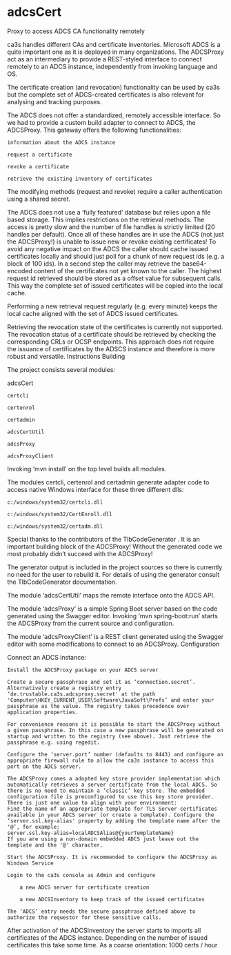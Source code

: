 # adcsCert
Proxy to access ADCS CA functionality remotely

ca3s handles different CAs and certificate inventories. Microsoft ADCS is a quite important one as it is deployed in many organizations. The ADCSProxy act as an intermediary to provide a REST-styled interface to connect remotely to an ADCS instance, independently from invoking language and OS. 

The certificate creation (and revocation) functionality can be used by ca3s but the complete set of ADCS-created certificates is also relevant for analysing and tracking purposes.

The ADCS does not offer a standardized, remotely accessible interface. So we had to provide a custom build adapter to connect to ADCS, the ADCSProxy. This gateway offers the following functionalities:

    information about the ADCS instance

    request a certificate

    revoke a certificate

    retrieve the existing inventory of certificates

The modifying methods (request and revoke) require a caller authentication using a shared secret.

The ADCS does not use a ‘fully featured’ database but relies upon a file based storage. This implies restrictions on the retrieval methods. The access is pretty slow and the number of file handles is strictly limited (20 handles per default). Once all of these handles are in use the ADCS (not just the ADCSProxy!) is unable to issue new or revoke existing certificates! To avoid any negative impact on the ADCS the caller should cache issued certificates locally and should just poll for a chunk of new request ids (e.g. a block of 100 ids). In a second step the caller may retrieve the base64-encoded content of the certificates not yet known to the caller. The highest request id retrieved should be stored as a offset value for subsequent calls. This way the complete set of issued certificates will be copied into the local cache. 

Performing a new retrieval request regularly (e.g. every minute) keeps the local cache aligned with the set of ADCS issued certificates. 

Retrieving the revocation state of the certificates is currently not supported. The revocation status of a certificate should be retrieved by checking the corresponding CRLs or OCSP endpoints. This approach does not require the issuance of certificates by the ADSCS instance and therefore is more robust and versatile.
Instructions
Building

The project consists several modules:

adcsCert

    certcli

    certenrol

    certadmin

    adcsCertUtil

    adcsProxy

    adcsProxyClient

Invoking ‘mvn install’ on the top level builds all modules. 

The modules certcli, certenrol and certadmin generate adapter code to access native Windows interface for these three different dlls:

    c:/windows/system32/certcli.dll

    c:/windows/system32/CertEnroll.dll

    c:/windows/system32/certadm.dll

Special thanks to the contributors of the TlbCodeGenerator . It is an important building block of the ADCSProxy! Without the generated code we most probably didn’t succeed with the ADCSProxy! 

The generator output is included in the project sources so there is currently no need for the user to rebuild it. For details of using the generator consult the TlbCodeGenerator documentation.

The module ‘adcsCertUtil’ maps the remote interface onto the ADCS API.

The module ‘adcsProxy’ is a simple Spring Boot server based on the code generated using the Swagger editor. Invoking ‘mvn spring-boot:run’ starts the ADCSProxy from the current source and configuration.

The module ‘adcsProxyClient’ is a REST client generated using the Swagger editor with some modifications to connect to an ADCSProxy.
Configuration

Connect an ADCS instance:

    Install the ADCSProxy package on your ADCS server

    Create a secure passphrase and set it as ‘connection.secret’. Alternatively create a registry entry ‘de.trustable.ca3s.adcsproxy.secret' at the path 'Computer\HKEY_CURRENT_USER\Software\JavaSoft\Prefs’ and enter your passphrase as the value. The registry takes precedence over application properties. 

    For convenience reasons it is possible to start the ADCSProxy without a given passphrase. In this case a new passphrase will be generated on startup and written to the registry (see above). Just retrieve the passphrase e.g. using regedit.  

    Configure the ‘server.port’ number (defaults to 8443) and configure an appropriate firewall rule to allow the ca3s instance to access this port on the ADCS server.

    The ADCSProxy comes a adopted key store provider implementation which automatically retrieves a server certificate from the local ADCS. So there is no need to maintain a ‘classic’ key store. The embedded configuration file is preconfigured to use this key store provider. There is just one value to align with your environment:
    Find the name of an appropriate template for TLS Server certificates available in your ADCS server (or create a template). Configure the ‘server.ssl.key-alias' property by adding the template name after the '@’, for example:
    server.ssl.key-alias=localADCSAlias@{yourTemplateName}
    If you are using a non-domain embedded ADCS just leave out the template and the '@' character.

    Start the ADCSProxy. It is recommended to configure the ADCSProxy as Windows Service

    Login to the ca3s console as Admin and configure

        a new ADCS server for certificate creation

        a new ADCSInventory to keep track of the issued certificates

    The ‘ADCS’ entry needs the secure passphrase defined above to authorize the requestor for these sensitive calls.

After activation of the ADCSInventory the server starts to imports all certificates of the ADCS instance. Depending on the number of issued certificates this take some time. As a coarse orientation: 1000 certs / hour 

